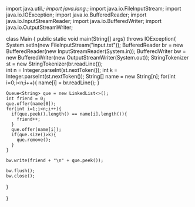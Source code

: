 import java.util.*;
import java.lang.*;
import java.io.FileInputStream;
import java.io.IOException;
import java.io.BufferedReader;
import java.io.InputStreamReader;
import java.io.BufferedWriter;
import java.io.OutputStreamWriter;



class Main {
  public static void main(String[] args) throws IOException{
    System.setIn(new FileInputStream("input.txt"));
    BufferedReader br = new BufferedReader(new InputStreamReader(System.in));
    BufferedWriter bw = new BufferedWriter(new OutputStreamWriter(System.out));
    StringTokenizer st = new StringTokenizer(br.readLine());  
    int n = Integer.parseInt(st.nextToken());
    int k = Integer.parseInt(st.nextToken());
    String[] name = new String[n];
    for(int i=0;i<n;i++){
      name[i] = br.readLine();
    }
    
    Queue<String> que = new LinkedList<>();
    int friend = 0;
    que.offer(name[0]);
    for(int i=1;i<n;i++){
      if(que.peek().length() == name[i].length()){
        friend++;
      }
      que.offer(name[i]);
      if(que.size()>k){
        que.remove();
      }
    }
    
    bw.write(friend + "\n" + que.peek());
    
    bw.flush();
    bw.close();
  }

  
}

